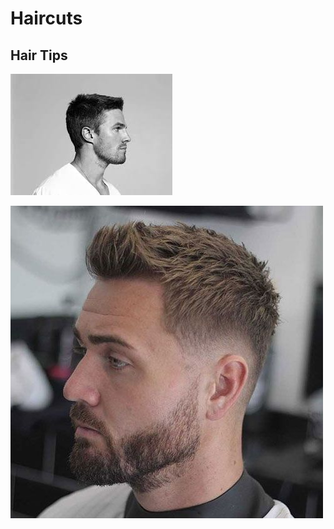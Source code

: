 # Haircuts

## Hair Tips



![](<../.gitbook/assets/image (1) (2).png>)

![](<../.gitbook/assets/image (3) (1) (1) (1) (1) (1) (1) (1) (1) (1).png>)
